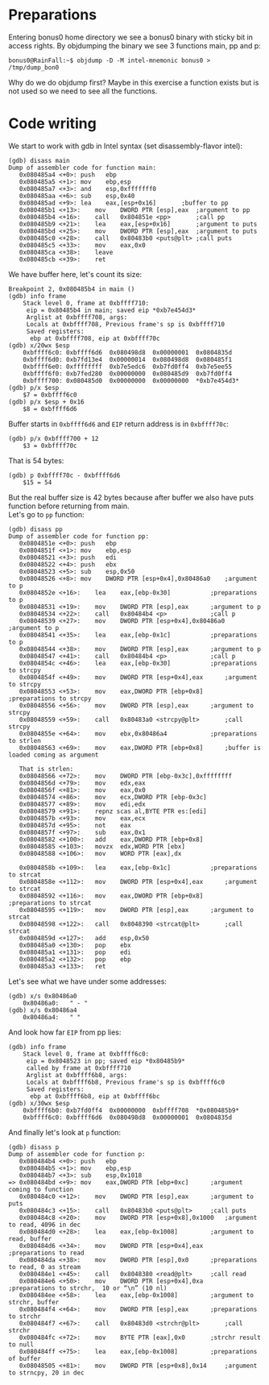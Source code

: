 # Preparations

Entering bonus0 home directory we see a bonus0 binary with sticky bit in access rights.
By objdumping the binary we see 3 functions main, pp and p:

	bonus0@RainFall:~$ objdump -D -M intel-mnemonic bonus0 > /tmp/dump_bon0

Why do we do objdump first? Maybe in this exercise a function exists but is not used so we need to see all the functions.

# Code writing

We start to work with gdb in Intel syntax (set disassembly-flavor intel):

	(gdb) disass main
	Dump of assembler code for function main:
	   0x080485a4 <+0>:	push   ebp
	   0x080485a5 <+1>:	mov    ebp,esp
	   0x080485a7 <+3>:	and    esp,0xfffffff0
	   0x080485aa <+6>:	sub    esp,0x40
	   0x080485ad <+9>:	lea    eax,[esp+0x16]  		;buffer to pp
	   0x080485b1 <+13>:	mov    DWORD PTR [esp],eax 	;argument to pp
	   0x080485b4 <+16>:	call   0x804851e <pp>		;call pp
	   0x080485b9 <+21>:	lea    eax,[esp+0x16]		;argument to puts
	   0x080485bd <+25>:	mov    DWORD PTR [esp],eax	;argument to puts
	   0x080485c0 <+28>:	call   0x80483b0 <puts@plt>	;call puts
	   0x080485c5 <+33>:	mov    eax,0x0
	   0x080485ca <+38>:	leave
	   0x080485cb <+39>:	ret
	
We have buffer here, let's count its size:

	Breakpoint 2, 0x080485b4 in main ()
	(gdb) info frame
		Stack level 0, frame at 0xbffff710:
		 eip = 0x80485b4 in main; saved eip *0xb7e454d3*
		 Arglist at 0xbffff708, args:
		 Locals at 0xbffff708, Previous frame's sp is 0xbffff710
		 Saved registers:
		  ebp at 0xbffff708, eip at 0xbffff70c
	(gdb) x/20wx $esp
		0xbffff6c0:	0xbffff6d6	0x080498d8	0x00000001	0x0804835d
		0xbffff6d0:	0xb7fd13e4	0x00000014	0x080498d8	0x080485f1
		0xbffff6e0:	0xffffffff	0xb7e5edc6	0xb7fd0ff4	0xb7e5ee55
		0xbffff6f0:	0xb7fed280	0x00000000	0x080485d9	0xb7fd0ff4
		0xbffff700:	0x080485d0	0x00000000	0x00000000	*0xb7e454d3*
	(gdb) p/x $esp
		$7 = 0xbffff6c0
	(gdb) p/x $esp + 0x16
		$8 = 0xbffff6d6

Buffer starts in `0xbffff6d6` and `EIP` return address is in `0xbffff70c`:

	(gdb) p/x 0xbffff700 + 12
		$3 = 0xbffff70c

That is 54 bytes:
	
	(gdb) p 0xbffff70c - 0xbffff6d6
		$15 = 54
	
But the real buffer size is 42 bytes because after buffer we also have puts function before returning from main.\
Let's go to `pp` function:

	(gdb) disass pp
	Dump of assembler code for function pp:
	   0x0804851e <+0>:	push   ebp
	   0x0804851f <+1>:	mov    ebp,esp
	   0x08048521 <+3>:	push   edi
	   0x08048522 <+4>:	push   ebx
	   0x08048523 <+5>:	sub    esp,0x50
	   0x08048526 <+8>:	mov    DWORD PTR [esp+0x4],0x80486a0 	;argument to p
	   0x0804852e <+16>:	lea    eax,[ebp-0x30] 			;preparations to p
	   0x08048531 <+19>:	mov    DWORD PTR [esp],eax 		;argument to p
	   0x08048534 <+22>:	call   0x80484b4 <p>			;call p
	   0x08048539 <+27>:	mov    DWORD PTR [esp+0x4],0x80486a0 	;argument to p
	   0x08048541 <+35>:	lea    eax,[ebp-0x1c] 			;preparations to p
	   0x08048544 <+38>:	mov    DWORD PTR [esp],eax 		;argument to p
	   0x08048547 <+41>:	call   0x80484b4 <p>			;call p
	   0x0804854c <+46>:	lea    eax,[ebp-0x30] 			;preparations to strcpy
	   0x0804854f <+49>:	mov    DWORD PTR [esp+0x4],eax 		;argument to strcpy
	   0x08048553 <+53>:	mov    eax,DWORD PTR [ebp+0x8] 		;preparations to strcpy
	   0x08048556 <+56>:	mov    DWORD PTR [esp],eax 		;argument to strcpy
	   0x08048559 <+59>:	call   0x80483a0 <strcpy@plt>		;call strcpy
	   0x0804855e <+64>:	mov    ebx,0x80486a4			;preparations to strlen
	   0x08048563 <+69>:	mov    eax,DWORD PTR [ebp+0x8] 		;buffer is loaded coming as argument

	   That is strlen:
	   0x08048566 <+72>:	mov    DWORD PTR [ebp-0x3c],0xffffffff
	   0x0804856d <+79>:	mov    edx,eax
	   0x0804856f <+81>:	mov    eax,0x0
	   0x08048574 <+86>:	mov    ecx,DWORD PTR [ebp-0x3c]
	   0x08048577 <+89>:	mov    edi,edx
	   0x08048579 <+91>:	repnz scas al,BYTE PTR es:[edi]
	   0x0804857b <+93>:	mov    eax,ecx
	   0x0804857d <+95>:	not    eax
	   0x0804857f <+97>:	sub    eax,0x1
	   0x08048582 <+100>:	add    eax,DWORD PTR [ebp+0x8]
	   0x08048585 <+103>:	movzx  edx,WORD PTR [ebx]
	   0x08048588 <+106>:	mov    WORD PTR [eax],dx
	
	   0x0804858b <+109>:	lea    eax,[ebp-0x1c] 			;preparations to strcat
	   0x0804858e <+112>:	mov    DWORD PTR [esp+0x4],eax 		;argument to strcat
	   0x08048592 <+116>:	mov    eax,DWORD PTR [ebp+0x8] 		;preparations to strcat
	   0x08048595 <+119>:	mov    DWORD PTR [esp],eax 		;argument to strcat
	   0x08048598 <+122>:	call   0x8048390 <strcat@plt>		;call strcat
	   0x0804859d <+127>:	add    esp,0x50
	   0x080485a0 <+130>:	pop    ebx
	   0x080485a1 <+131>:	pop    edi
	   0x080485a2 <+132>:	pop    ebp
	   0x080485a3 <+133>:	ret

Let's see what we have under some addresses:

	(gdb) x/s 0x80486a0
		0x80486a0:	 " - "
	(gdb) x/s 0x80486a4
		0x80486a4:	 " "

And look how far `EIP` from pp lies:

	(gdb) info frame
		Stack level 0, frame at 0xbffff6c0:
		 eip = 0x8048523 in pp; saved eip *0x80485b9*
		 called by frame at 0xbffff710
		 Arglist at 0xbffff6b8, args:
		 Locals at 0xbffff6b8, Previous frame's sp is 0xbffff6c0
		 Saved registers:
		  ebp at 0xbffff6b8, eip at 0xbffff6bc
	(gdb) x/30wx $esp
		0xbffff6b0:	0xb7fd0ff4	0x00000000	0xbffff708	*0x080485b9*
		0xbffff6c0:	0xbffff6d6	0x080498d8	0x00000001	0x0804835d

And finally let's look at `p` function:

	(gdb) disass p
	Dump of assembler code for function p:
	   0x080484b4 <+0>:	push   ebp
	   0x080484b5 <+1>:	mov    ebp,esp
	   0x080484b7 <+3>:	sub    esp,0x1018
	=> 0x080484bd <+9>:	mov    eax,DWORD PTR [ebp+0xc] 		;argument coming to function
	   0x080484c0 <+12>:	mov    DWORD PTR [esp],eax 		;argument to puts
	   0x080484c3 <+15>:	call   0x80483b0 <puts@plt>		;call puts
	   0x080484c8 <+20>:	mov    DWORD PTR [esp+0x8],0x1000 	;argument to read, 4096 in dec
	   0x080484d0 <+28>:	lea    eax,[ebp-0x1008] 		;argument to read, buffer
	   0x080484d6 <+34>:	mov    DWORD PTR [esp+0x4],eax 		;preparations to read
	   0x080484da <+38>:	mov    DWORD PTR [esp],0x0 		;preparations to read, 0 as stream
	   0x080484e1 <+45>:	call   0x8048380 <read@plt>		;call read
	   0x080484e6 <+50>:	mov    DWORD PTR [esp+0x4],0xa 		;preparations to strchr,  10 or “\n” (10 nl)
	   0x080484ee <+58>:	lea    eax,[ebp-0x1008] 		;argument to strchr, buffer
	   0x080484f4 <+64>:	mov    DWORD PTR [esp],eax 		;preparations to strchr
	   0x080484f7 <+67>:	call   0x80483d0 <strchr@plt>		;call strchr
	   0x080484fc <+72>:	mov    BYTE PTR [eax],0x0 		;strchr result to null
	   0x080484ff <+75>:	lea    eax,[ebp-0x1008] 		;preparations of buffer
	   0x08048505 <+81>:	mov    DWORD PTR [esp+0x8],0x14 	;argument to strncpy, 20 in dec
	   